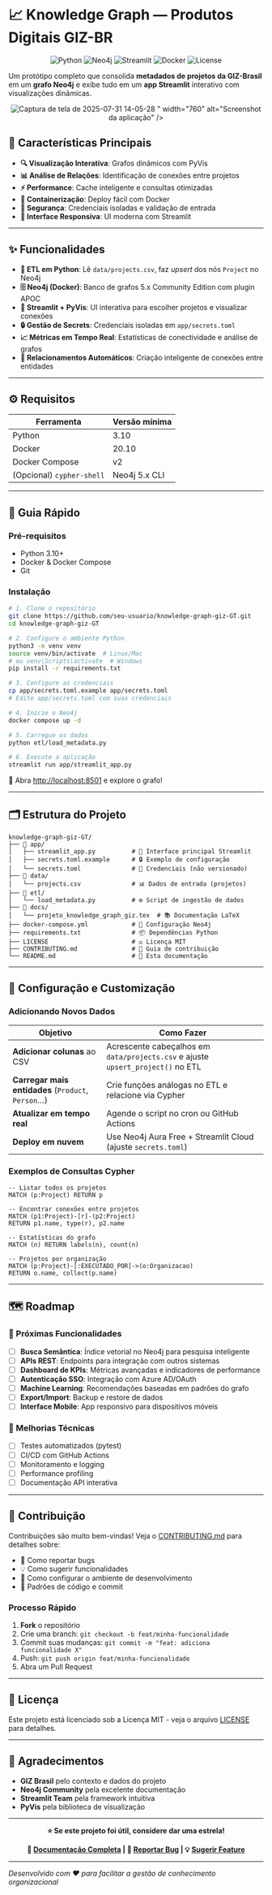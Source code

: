 # 📈 Knowledge Graph — Produtos Digitais GIZ-BR

<div align="center">

![Python](https://img.shields.io/badge/Python-3.10+-blue.svg)
![Neo4j](https://img.shields.io/badge/Neo4j-5.20+-brightgreen.svg)
![Streamlit](https://img.shields.io/badge/Streamlit-1.35+-red.svg)
![Docker](https://img.shields.io/badge/Docker-20.10+-blue.svg)
![License](https://img.shields.io/badge/License-MIT-yellow.svg)

</div>

Um protótipo completo que consolida **metadados de projetos da GIZ-Brasil** em um **grafo Neo4j** e exibe tudo em um **app Streamlit** interativo com visualizações dinâmicas.

<p align="center">
  <img src="<img width="826"height="1161" alt="Captura de tela de 2025-07-31 14-05-28" src="https://github.com/user-attachments/assets/5476592d-6ee6-447d-b996-0658ba1da36a" />
" width="760" alt="Screenshot da aplicação" />
</p>

## 🌟 Características Principais

- **🔍 Visualização Interativa**: Grafos dinâmicos com PyVis
- **📊 Análise de Relações**: Identificação de conexões entre projetos
- **⚡ Performance**: Cache inteligente e consultas otimizadas
- **🐳 Containerização**: Deploy fácil com Docker
- **🔐 Segurança**: Credenciais isoladas e validação de entrada
- **📱 Interface Responsiva**: UI moderna com Streamlit

---

## ✨ Funcionalidades

* **🔧 ETL em Python**: Lê `data/projects.csv`, faz *upsert* dos nós `Project` no Neo4j
* **🗄️ Neo4j (Docker)**: Banco de grafos 5.x Community Edition com plugin APOC
* **🎨 Streamlit + PyVis**: UI interativa para escolher projetos e visualizar conexões
* **🔒 Gestão de Secrets**: Credenciais isoladas em `app/secrets.toml`
* **📈 Métricas em Tempo Real**: Estatísticas de conectividade e análise de grafos
* **🔄 Relacionamentos Automáticos**: Criação inteligente de conexões entre entidades

---

## ⚙️ Requisitos

| Ferramenta                | Versão mínima |
| ------------------------- | ------------- |
| Python                    | 3.10          |
| Docker                    | 20.10         |
| Docker Compose            | v2            |
| (Opcional) `cypher-shell` | Neo4j 5.x CLI |

---

## 🚀 Guia Rápido

### Pré-requisitos
- Python 3.10+
- Docker & Docker Compose
- Git

### Instalação

```bash
# 1. Clone o repositório
git clone https://github.com/seu-usuario/knowledge-graph-giz-GT.git
cd knowledge-graph-giz-GT

# 2. Configure o ambiente Python
python3 -m venv venv
source venv/bin/activate  # Linux/Mac
# ou venv\Scripts\activate  # Windows
pip install -r requirements.txt

# 3. Configure as credenciais
cp app/secrets.toml.example app/secrets.toml
# Edite app/secrets.toml com suas credenciais

# 4. Inicie o Neo4j
docker compose up -d

# 5. Carregue os dados
python etl/load_metadata.py

# 6. Execute a aplicação
streamlit run app/streamlit_app.py
```

🎉 Abra [http://localhost:8501](http://localhost:8501) e explore o grafo!

---

## 🗂️ Estrutura do Projeto

```
knowledge-graph-giz-GT/
├── 📁 app/
│   ├── streamlit_app.py          # 🎨 Interface principal Streamlit
│   ├── secrets.toml.example      # 🔒 Exemplo de configuração
│   └── secrets.toml              # 🔑 Credenciais (não versionado)
├── 📁 data/
│   └── projects.csv              # 📊 Dados de entrada (projetos)
├── 📁 etl/
│   └── load_metadata.py          # ⚙️ Script de ingestão de dados
├── 📁 docs/
│   └── projeto_knowledge_graph_giz.tex  # 📚 Documentação LaTeX
├── docker-compose.yml            # 🐳 Configuração Neo4j
├── requirements.txt              # 📦 Dependências Python
├── LICENSE                       # ⚖️ Licença MIT
├── CONTRIBUTING.md               # 🤝 Guia de contribuição
└── README.md                     # 📖 Esta documentação
```

---

## 🔧 Configuração e Customização

### Adicionando Novos Dados
| Objetivo | Como Fazer |
|----------|------------|
| **Adicionar colunas** ao CSV | Acrescente cabeçalhos em `data/projects.csv` e ajuste `upsert_project()` no ETL |
| **Carregar mais entidades** (`Product`, `Person`…) | Crie funções análogas no ETL e relacione via Cypher |
| **Atualizar em tempo real** | Agende o script no cron ou GitHub Actions |
| **Deploy em nuvem** | Use Neo4j Aura Free + Streamlit Cloud (ajuste `secrets.toml`) |

### Exemplos de Consultas Cypher

```cypher
-- Listar todos os projetos
MATCH (p:Project) RETURN p

-- Encontrar conexões entre projetos
MATCH (p1:Project)-[r]-(p2:Project) 
RETURN p1.name, type(r), p2.name

-- Estatísticas do grafo
MATCH (n) RETURN labels(n), count(n)

-- Projetos por organização
MATCH (p:Project)-[:EXECUTADO_POR]->(o:Organizacao)
RETURN o.name, collect(p.name)
```

---

## 🗺️ Roadmap

### 🎯 Próximas Funcionalidades
- [ ] **Busca Semântica**: Índice vetorial no Neo4j para pesquisa inteligente
- [ ] **APIs REST**: Endpoints para integração com outros sistemas
- [ ] **Dashboard de KPIs**: Métricas avançadas e indicadores de performance
- [ ] **Autenticação SSO**: Integração com Azure AD/OAuth
- [ ] **Machine Learning**: Recomendações baseadas em padrões do grafo
- [ ] **Export/Import**: Backup e restore de dados
- [ ] **Interface Mobile**: App responsivo para dispositivos móveis

### 🔄 Melhorias Técnicas
- [ ] Testes automatizados (pytest)
- [ ] CI/CD com GitHub Actions
- [ ] Monitoramento e logging
- [ ] Performance profiling
- [ ] Documentação API interativa

---

## 🤝 Contribuição

Contribuições são muito bem-vindas! Veja o [CONTRIBUTING.md](CONTRIBUTING.md) para detalhes sobre:

- 🐛 Como reportar bugs
- 💡 Como sugerir funcionalidades
- 🔧 Como configurar o ambiente de desenvolvimento
- 📝 Padrões de código e commit

### Processo Rápido
1. **Fork** o repositório
2. Crie uma branch: `git checkout -b feat/minha-funcionalidade`
3. Commit suas mudanças: `git commit -m "feat: adiciona funcionalidade X"`
4. Push: `git push origin feat/minha-funcionalidade`
5. Abra um Pull Request

---

## 📄 Licença

Este projeto está licenciado sob a Licença MIT - veja o arquivo [LICENSE](LICENSE) para detalhes.

---

## 🙏 Agradecimentos

- **GIZ Brasil** pelo contexto e dados do projeto
- **Neo4j Community** pela excelente documentação
- **Streamlit Team** pela framework intuitiva
- **PyVis** pela biblioteca de visualização

---

<div align="center">

**⭐ Se este projeto foi útil, considere dar uma estrela!**

**🔗 [Documentação Completa](docs/projeto_knowledge_graph_giz.tex) | 🐛 [Reportar Bug](../../issues) | 💡 [Sugerir Feature](../../issues)**

</div>

---

*Desenvolvido com ❤️ para facilitar a gestão de conhecimento organizacional*
